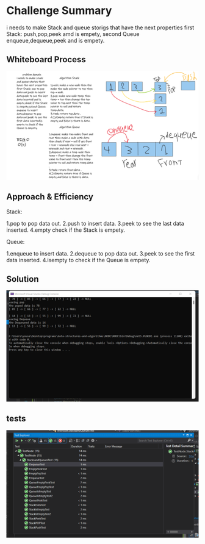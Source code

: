 # Challenge Summary

i needs to make Stack and queue storigs that have the next properties first Stack: push,pop,peek amd is empety, second Queue enqueue,dequeue,peek and is empety.

## Whiteboard Process

![image](bord.png)

## Approach & Efficiency

 Stack:

1.pop to pop data out.
2.push to insert data.
3.peek to see the last data inserted.
4.empty check if the Stack is empety.

Queue:

1.enqueue to insert data.
2.dequeue to pop data out.
3.peek to see the first data inserted.
4.isempty to check if the Queue is empety.

## Solution

![image](run.png)

## tests 

![image](test.png)


